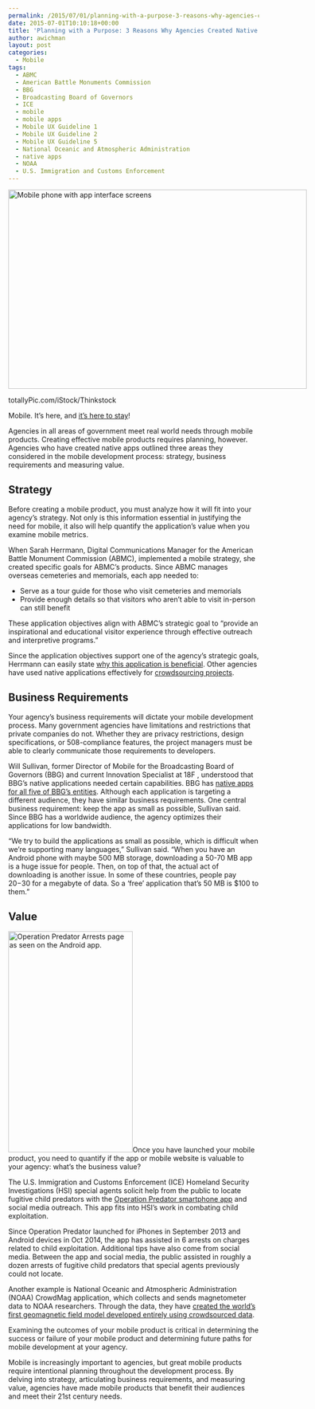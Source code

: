```yaml
---
permalink: /2015/07/01/planning-with-a-purpose-3-reasons-why-agencies-created-native-apps/
date: 2015-07-01T10:10:18+00:00
title: 'Planning with a Purpose: 3 Reasons Why Agencies Created Native Apps'
author: awichman
layout: post
categories:
  - Mobile
tags:
  - ABMC
  - American Battle Monuments Commission
  - BBG
  - Broadcasting Board of Governors
  - ICE
  - mobile
  - mobile apps
  - Mobile UX Guideline 1
  - Mobile UX Guideline 2
  - Mobile UX Guideline 5
  - National Oceanic and Atmospheric Administration
  - native apps
  - NOAA
  - U.S. Immigration and Customs Enforcement
---
```


<div id="attachment_284532" style="width: 610px" class="wp-caption aligncenter">
  <img class="size-full wp-image-284532" src="https://s3.amazonaws.com/sitesusa/wp-content/uploads/sites/212/2015/06/600-x-400-Mobile-phone-with-interface-screens-infographic-design-totallyPic.com-iStock-Thinkstock-484759697.jpg" alt="Mobile phone with app interface screens" width="600" height="400" />
  
  <p class="wp-caption-text">
    totallyPic.com/iStock/Thinkstock
  </p>
</div>

Mobile. It’s here, and [it’s here to stay](https://www.digitalgov.gov/2015/03/31/trends-on-tuesday-smartphone-market-growth-makes-mobile-friendly-a-must/)!

Agencies in all areas of government meet real world needs through mobile products. Creating effective mobile products requires planning, however. Agencies who have created native apps outlined three areas they considered in the mobile development process: strategy, business requirements and measuring value.

## Strategy

Before creating a mobile product, you must analyze how it will fit into your agency’s strategy. Not only is this information essential in justifying the need for mobile, it also will help quantify the application’s value when you examine mobile metrics.

When Sarah Herrmann, Digital Communications Manager for the American Battle Monument Commission (ABMC), implemented a mobile strategy, she created specific goals for ABMC’s products. Since ABMC manages overseas cemeteries and memorials, each app needed to:

  * Serve as a tour guide for those who visit cemeteries and memorials
  * Provide enough details so that visitors who aren’t able to visit in-person can still benefit

These application objectives align with ABMC&#8217;s strategic goal to &#8220;provide an inspirational and educational visitor experience through effective outreach and interpretive programs.&#8221;

Since the application objectives support one of the agency&#8217;s strategic goals, Herrmann can easily state [why this application is beneficial](https://www.digitalgov.gov/2015/03/05/explore-iconic-overseas-world-war-ii-sites-with-abmc-apps/). Other agencies have used native applications effectively for [crowdsourcing projects](https://www.digitalgov.gov/2014/12/22/how-six-agencies-are-crowdsourcing-with-mobile-apps/).

## Business Requirements

Your agency&#8217;s business requirements will dictate your mobile development process. Many government agencies have limitations and restrictions that private companies do not. Whether they are privacy restrictions, design specifications, or 508-compliance features, the project managers must be able to clearly communicate those requirements to developers.

Will Sullivan, former Director of Mobile for the Broadcasting Board of Governors (BBG) and current Innovation Specialist at <a>18F</a> , understood that BBG&#8217;s native applications needed certain capabilities. BBG has [native apps for all five of BBG&#8217;s entities](https://www.digitalgov.gov/2014/06/26/broadcasting-board-of-governors-relay-tool/). Although each application is targeting a different audience, they have similar business requirements. One central business requirement: keep the app as small as possible, Sullivan said. Since BBG has a worldwide audience, the agency optimizes their applications for low bandwidth.

&#8220;We try to build the applications as small as possible, which is difficult when we&#8217;re supporting many languages,&#8221; Sullivan said. &#8220;When you have an Android phone with maybe 500 MB storage, downloading a 50-70 MB app is a huge issue for people. Then, on top of that, the actual act of downloading is another issue. In some of these countries, people pay $20-$30 for a megabyte of data. So a &#8216;free&#8217; application that&#8217;s 50 MB is $100 to them.&#8221;

## Value

<img class="alignright size-full wp-image-275902" src="https://s3.amazonaws.com/sitesusa/wp-content/uploads/sites/212/2015/05/250-x-444-ICE-operation-predator-Android-app-Arrests-page.jpg" alt="Operation Predator Arrests page as seen on the Android app." width="250" height="444" />Once you have launched your mobile product, you need to quantify if the app or mobile website is valuable to your agency: what&#8217;s the business value?

The U.S. Immigration and Customs Enforcement (ICE) Homeland Security Investigations (HSI) special agents solicit help from the public to locate fugitive child predators with the [Operation Predator smartphone app](https://www.digitalgov.gov/2015/05/28/ice-wields-smartphones-in-fight-against-child-exploitation/) and social media outreach. This app fits into HSI’s work in combating child exploitation.

Since Operation Predator launched for iPhones in September 2013 and Android devices in Oct 2014, the app has assisted in 6 arrests on charges related to child exploitation. Additional tips have also come from social media. Between the app and social media, the public assisted in roughly a dozen arrests of fugitive child predators that special agents previously could not locate.

Another example is National Oceanic and Atmospheric Administration (NOAA) CrowdMag application, which collects and sends magnetometer data to NOAA researchers. Through the data, they have [created the world’s first geomagnetic field model developed entirely using crowdsourced data](https://www.digitalgov.gov/2015/06/18/noaas-crowdmag-app-citizen-science-on-the-go/).

Examining the outcomes of your mobile product is critical in determining the success or failure of your mobile product and determining future paths for mobile development at your agency.

Mobile is increasingly important to agencies, but great mobile products require intentional planning throughout the development process. By delving into strategy, articulating business requirements, and measuring value, agencies have made mobile products that benefit their audiences and meet their 21st century needs.